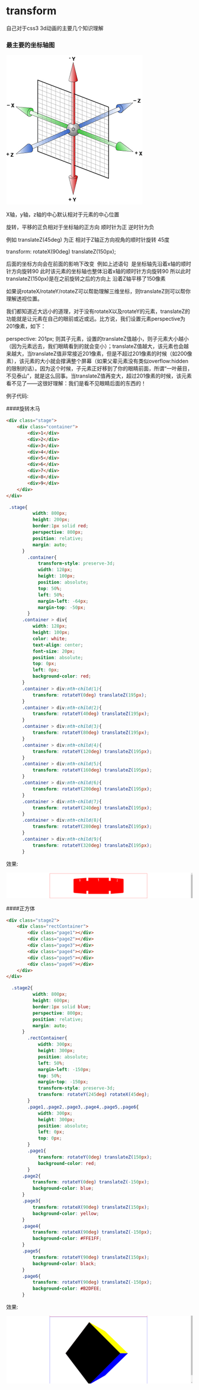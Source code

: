 # transform
自己对于css3 3d动画的主要几个知识理解

### 最主要的坐标轴图

![image](https://github.com/say-hello-user/transform/blob/master/img.png)

X轴，y轴，z轴的中心默认相对于元素的中心位置

旋转，平移的正负相对于坐标轴的正方向 顺时针为正 逆时针为负

例如 translateZ(45deg) 为正 相对于Z轴正方向视角的顺时针旋转 45度

 transform: rotateX(90deg) translateZ(150px);
 
 后面的坐标方向会在前面的影响下改变  例如上述语句  是坐标轴先沿着x轴的顺时针方向旋转90 此时该元素的坐标轴也整体沿着x轴的顺时针方向旋转90 所以此时translateZ(150px)是在之前旋转之后的方向上 沿着Z轴平移了150像素
 
 如果说rotateX/rotateY/rotateZ可以帮助理解三维坐标，则translateZ则可以帮你理解透视位置。

我们都知道近大远小的道理，对于没有rotateX以及rotateY的元素，translateZ的功能就是让元素在自己的眼前或近或远。比方说，我们设置元素perspective为201像素，如下：

perspective: 201px;
则其子元素，设置的translateZ值越小，则子元素大小越小（因为元素远去，我们眼睛看到的就会变小）；translateZ值越大，该元素也会越来越大，当translateZ值非常接近201像素，但是不超过201像素的时候（如200像素），该元素的大小就会撑满整个屏幕（如果父辈元素没有类似overflow:hidden的限制的话）。因为这个时候，子元素正好移到了你的眼睛前面，所谓“一叶蔽目，不见泰山”，就是这么回事。当translateZ值再变大，超过201像素的时候，该元素看不见了——这很好理解：我们是看不见眼睛后面的东西的！

例子代码: 

####旋转木马

```html
<div class="stage">
    <div class="container">
        <div>1</div>
        <div>2</div>
        <div>3</div>
        <div>4</div>
        <div>5</div>
        <div>6</div>
        <div>7</div>
        <div>8</div>
        <div>9</div>
    </div>
</div>
```

```css
 .stage{
          width: 800px;
          height: 200px;
          border:1px solid red;
          perspective: 800px;
          position: relative;
          margin: auto;
      }
        .container{
            transform-style: preserve-3d;
            width: 128px;
            height: 100px;
            position: absolute;
            top: 50%;
            left: 50%;
            margin-left: -64px;
            margin-top: -50px;
        }
      .container > div{
          width: 128px;
          height: 100px;
          color: white;
          text-align: center;
          font-size: 20px;
          position: absolute;
          top: 0px;
          left: 0px;
          background-color: red;
      }
      .container > div:nth-child(1){
          transform: rotateY(0deg) translateZ(195px);
      }
      .container > div:nth-child(2){
          transform: rotateY(40deg) translateZ(195px);
      }
      .container > div:nth-child(3){
          transform: rotateY(80deg) translateZ(195px);
      }
      .container > div:nth-child(4){
          transform: rotateY(120deg) translateZ(195px);
      }
      .container > div:nth-child(5){
          transform: rotateY(160deg) translateZ(195px);
      }
      .container > div:nth-child(6){
          transform: rotateY(200deg) translateZ(195px);
      }
      .container > div:nth-child(7){
          transform: rotateY(240deg) translateZ(195px);
      }
      .container > div:nth-child(8){
          transform: rotateY(280deg) translateZ(195px);
      }
      .container > div:nth-child(9){
          transform: rotateY(320deg) translateZ(195px);
      }
```

效果:

![image](https://github.com/say-hello-user/transform/blob/master/1.png)

####正方体

```html
<div class="stage2">
    <div class="rectContainer">
        <div class="page1"></div>
        <div class="page2"></div>
        <div class="page3"></div>
        <div class="page4"></div>
        <div class="page5"></div>
        <div class="page6"></div>
    </div>
</div>
```

```css
  .stage2{
          width: 800px;
          height: 600px;
          border:1px solid blue;
          perspective: 800px;
          position: relative;
          margin: auto;
      }
        .rectContainer{
            width: 300px;
            height: 300px;
            position: absolute;
            left: 50%;
            margin-left: -150px;
            top: 50%;
            margin-top: -150px;
            transform-style: preserve-3d;
            transform: rotateY(245deg) rotateX(45deg);
        }
        .page1,.page2,.page3,.page4,.page5,.page6{
            width: 300px;
            height: 300px;
            position: absolute;
            left: 0px;
            top: 0px;
        }
        .page1{
            transform: rotateY(0deg) translateZ(150px);
            background-color: red;
        }
      .page2{
          transform: rotateY(0deg) translateZ(-150px);
          background-color: blue;
      }
      .page3{
          transform: rotateX(90deg) translateZ(150px);
          background-color: yellow;
      }
      .page4{
          transform: rotateX(90deg) translateZ(-150px);
          background-color: #FFE1FF;
      }
      .page5{
          transform: rotateY(90deg) translateZ(150px);
          background-color: black;
      }
      .page6{
          transform: rotateY(90deg) translateZ(-150px);
          background-color: #B2DFEE;
      }
```

效果:

![image](https://github.com/say-hello-user/transform/blob/master/2.png)

